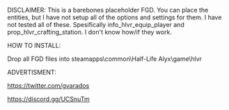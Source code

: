 DISCLAIMER:
This is a barebones placeholder FGD. You can place the entities, but I have not setup all of the options and settings for them.
I have not tested all of these. Spesifically info_hlvr_equip_player and prop_hlvr_crafting_station. I don't know how/if they work.

HOW TO INSTALL:

Drop all FGD files into steamapps\common\Half-Life Alyx\game\hlvr


ADVERTISMENT:

https://twitter.com/gvarados

https://discord.gg/UCSnuTm

